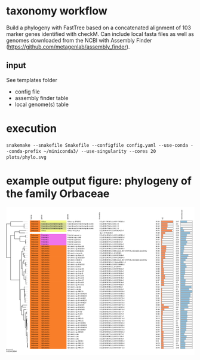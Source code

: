 
# taxonomy workflow

Build a phylogeny with FastTree based on a concatenated alignment of 103 marker genes identified with checkM.
Can include local fasta files as well as genomes downloaded from the NCBI with Assembly Finder (https://github.com/metagenlab/assembly_finder).

## input

See templates folder

- config file
- assembly finder table
- local genome(s) table

# execution

```
snakemake --snakefile Snakefile --configfile config.yaml --use-conda --conda-prefix ~/miniconda3/ --use-singularity --cores 20 plots/phylo.svg
```

# example output figure: phylogeny of the family Orbaceae

![Phylogeny](templates/phylo.svg)